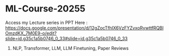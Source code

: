 # ML-Course-20255


Access my Lecture series in PPT Here : https://docs.google.com/presentation/d/12gZocTfhIX6VzFYZvxoRywttfRQBlOmzdKX_7M0E9-o/edit?slide=id.g35c1a5b0746_0_33#slide=id.g35c1a5b0746_0_33 

1. NLP, Transformer, LLM, LLM Finetuning, Paper Reviews
